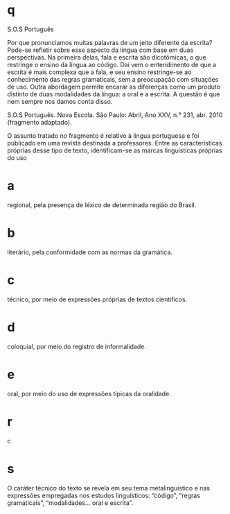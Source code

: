 # q
S.O.S Português

Por que pronunciamos muitas palavras de um jeito diferente da escrita? Pode-se refletir sobre esse aspecto da língua com base em duas perspectivas. Na primeira delas, fala e escrita são dicotômicas, o que restringe o ensino da língua ao código. Daí vem o entendimento de que a escrita é mais complexa que a fala, e seu ensino restringe-se ao conhecimento das regras gramaticais, sem a preocupação com situações de uso. Outra abordagem permite encarar as diferenças como um produto distinto de duas modalidades da língua: a oral e a escrita. A questão é que nem sempre nos damos conta disso.

S.O.S Português. Nova Escola. São Paulo: Abril, Ano XXV, n.° 231, abr. 2010 (fragmento adaptado).

O assunto tratado no fragmento é relativo à lingua portuguesa e foi publicado em uma revista destinada a professores. Entre as características próprias desse tipo de texto, identificam-se as marcas linguísticas próprias do uso

# a
regional, pela presença de léxico de determinada região do Brasil.

# b
literário, pela conformidade com as normas da gramática.

# c
técnico, por meio de expressões próprias de textos científicos.

# d
coloquial, por meio do registro de informalidade.

# e
oral, por meio do uso de expressões típicas da oralidade.

# r
c

# s
O caráter técnico do texto se revela em seu tema metalinguístico e nas expressões empregadas nos estudos linguísticos: “código”, “regras gramaticais”, “modalidades… oral e escrita”.
